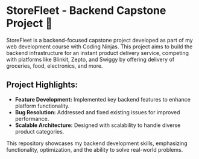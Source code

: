 
<body>
    <h1>StoreFleet - Backend Capstone Project 🚀</h1>
    <p>
        StoreFleet is a backend-focused capstone project developed as part of my web development course with Coding Ninjas. This project aims to build the backend infrastructure for an instant product delivery service, competing with platforms like Blinkit, Zepto, and Swiggy by offering delivery of groceries, food, electronics, and more.
    </p>
    <h2>Project Highlights:</h2>
    <ul>
        <li><strong>Feature Development:</strong> Implemented key backend features to enhance platform functionality.</li>
        <li><strong>Bug Resolution:</strong> Addressed and fixed existing issues for improved performance.</li>
        <li><strong>Scalable Architecture:</strong> Designed with scalability to handle diverse product categories.</li>
    </ul>
    <p>
        This repository showcases my backend development skills, emphasizing functionality, optimization, and the ability to solve real-world problems.
    </p>
</body>
</html>
